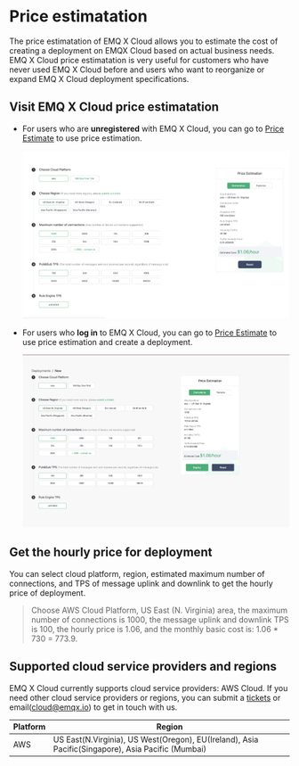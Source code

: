 # Price estimatation

The price estimatation of EMQ X Cloud allows you to estimate the cost of creating a deployment on EMQX Cloud based on actual business needs. EMQ X Cloud price estimatation is very useful for customers who have never used EMQ X Cloud before and users who want to reorganize or expand EMQ X Cloud deployment specifications.



## Visit EMQ X Cloud price estimatation

- For users who are **unregistered** with EMQ X Cloud, you can go to [Price Estimate](https://cloud.emqx.io/calculator) to use price estimation.

  ![calculator](./_assets/index_calculator.png)

- For users who **log in** to EMQ X Cloud, you can go to [Price Estimate](https://cloud.emqx.io/console/deployments/0?oper=new) to use price estimation and create a deployment.

  ![calculator](./_assets/calculator.png)



## Get the hourly price for deployment

You can select cloud platform, region, estimated maximum number of connections, and TPS of message uplink and downlink to get the hourly price of deployment.

> Choose AWS Cloud Platform, US East (N. Virginia) area, the maximum number of connections is 1000, the message uplink and downlink TPS is 100, the hourly price is 1.06, and the monthly basic cost is: 1.06 \* 730 = 773.9.



## Supported cloud service providers and regions

EMQ X Cloud currently supports cloud service providers: AWS Cloud. If you need other cloud service providers or regions, you can submit a [tickets](../contact.md) or email(cloud@emqx.io) to get in touch with us.

| Platform | Region                                                       |
| -------- | ------------------------------------------------------------ |
| AWS      | US East(N.Virginia), US West(Oregon), EU(Ireland), Asia Pacific(Singapore), Asia Pacific (Mumbai) |
